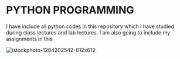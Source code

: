 <html>
<body>
<h1>PYTHON PROGRAMMING</h1>
<p>
I have include all python codes in this repository which I have studied during class lectures and lab lectures.
I am also going to include my assignments in this</p>
</body>
</html>


![istockphoto-1284202542-612x612](https://github.com/user-attachments/assets/062c33ae-df90-40f7-a18f-21b78c6f1700)
